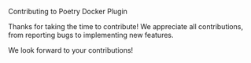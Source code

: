 Contributing to Poetry Docker Plugin

Thanks for taking the time to contribute! We appreciate all contributions, from reporting bugs to implementing new features.

We look forward to your contributions!
